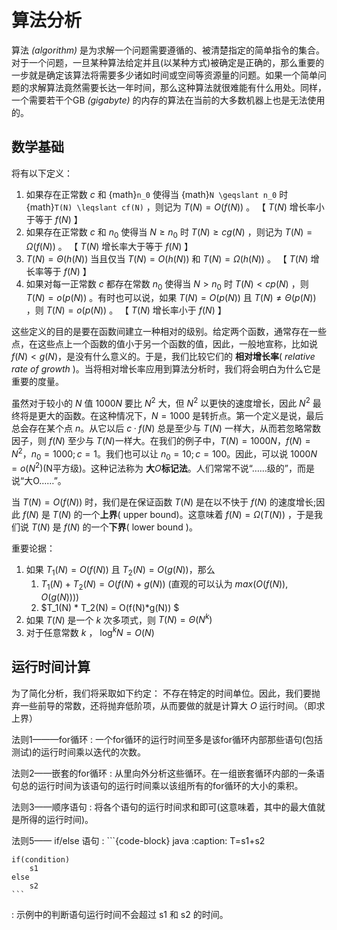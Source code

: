 # 算法分析

算法 *(algorithm)* 是为求解一个问题需要遵循的、被清楚指定的简单指令的集合。对于一个问题，一旦某种算法给定并且(以某种方式)被确定是正确的，那么重要的一步就是确定该算法将需要多少诸如时间或空间等资源量的问题。如果一个简单问题的求解算法竟然需要长达一年时间，那么这种算法就很难能有什么用处。同样，一个需要若干个GB *(gigabyte)* 的内存的算法在当前的大多数机器上也是无法使用的。

## 数学基础

将有以下定义：

1.  如果存在正常数 $c$ 和  {math}`n_0` 使得当 {math}`N \geqslant n_0` 时 {math}`T(N) \leqslant cf(N)` ，则记为 $T(N) = O(f(N))$ 。 【 $T(N)$ 增长率小于等于 $f(N)$ 】
2.  如果存在正常数 $c$ 和 $n_0$ 使得当 $N \geqslant n_0$ 时 $T(N) \geqslant cg(N)$ ，则记为 $T(N) = \Omega(f(N))$ 。 【 $T(N)$ 增长率大于等于 $f(N)$ 】
3.  $T(N) = \Theta(h(N))$ 当且仅当 $T(N) = O(h(N))$ 和 $T(N) = \Omega(h(N))$ 。 【 $T(N)$ 增长率等于 $f(N)$ 】
4.  如果对每一正常数 $c$ 都存在常数 $n_0$ 使得当 $N > n_0$ 时 $T(N) < cp(N)$ ，则 $T(N)=o(p(N))$ 。有时也可以说，如果 $T(N) = O(p(N))$ 且 $T(N) \neq \Theta(p(N))$ ，则 $T(N) = o(p(N))$ 。 【 $T(N)$ 增长率小于 $f(N)$ 】

这些定义的目的是要在函数间建立一种相对的级别。给定两个函数，通常存在一些点，在这些点上一个函数的值小于另一个函数的值，因此，一般地宣称，比如说 $f(N)<g(N)$，是没有什么意义的。于是，我们比较它们的 **相对增长率**( *relative rate of growth* )。当将相对增长率应用到算法分析时，我们将会明白为什么它是重要的度量。

虽然对于较小的 $N$ 值 $1000N$ 要比 $N^2$ 大，但 $N^2$ 以更快的速度增长，因此 $N^2$ 最终将是更大的函数。在这种情况下，$N= 1000$ 是转折点。第一个定义是说，最后总会存在某个点 $n$。从它以后 $c·f(N)$ 总是至少与 $T(N)$ 一样大，从而若忽略常数因子，则 $f(N)$ 至少与 $T(N)$一样大。在我们的例子中，$T(N) = 1000N$，$f(N) = N^2$，$n_0 = 1000;c =1$。我们也可以让 $n_0=10;c = 100$。因此，可以说 $1000N= o(N^2)$(N平方级)。这种记法称为 **大**$O$**标记法**。人们常常不说“……级的”，而是说“大O……”。


当 $T(N)=O(f(N))$ 时，我们是在保证函数 $T(N)$ 是在以不快于 $f(N)$ 的速度增长;因此 $f(N)$ 是 $T(N)$ 的一个**上界**( upper bound)。这意味着 $f(N) = \Omega (T(N))$ ，于是我们说 $T(N)$ 是 $f(N)$ 的一个**下界**( lower bound )。

重要论据：

1. 如果 $T_1(N) = O(f(N))$ 且 $T_2(N) = O(g(N))$，那么
   1. $T_1(N)+T_2(N) = O(f(N)+g(N))$ (直观的可以认为 $max(O(f(N)),O(g(N)))$)
   2. $T_1(N) * T_2(N) = O(f(N)*g(N)) $
2. 如果 $T(N)$ 是一个 $k$ 次多项式，则 $T(N) = \Theta(N^k)$
3. 对于任意常数 $k$ ， $\log^k N = O(N)$
## 运行时间计算

为了简化分析，我们将采取如下约定： 不存在特定的时间单位。因此，我们要抛弃一些前导的常数，还将抛弃低阶项，从而要做的就是计算大 $O$ 运行时间。（即求上界）




法则1———for循环
: 一个for循环的运行时间至多是该for循环内部那些语句(包括测试)的运行时间乘以迭代的次数。

法则2——嵌套的for循环
: 从里向外分析这些循环。在一组嵌套循环内部的一条语句总的运行时间为该语句的运行时间乘以该组所有的for循环的大小的乘积。

法则3——顺序语句
: 将各个语句的运行时间求和即可(这意味着，其中的最大值就是所得的运行时间)。

法则5—— if/else 语句
:   ```{code-block} java
    :caption: T=s1+s2
    
    if(condition)
        s1
    else
        s2
    ```

: 示例中的判断语句运行时间不会超过 s1 和 s2 的时间。

